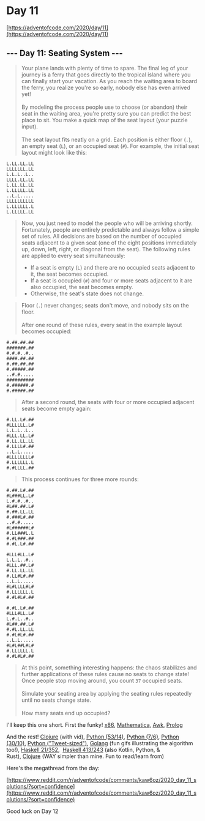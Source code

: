 # Day 11

[https://adventofcode.com/2020/day/11](https://adventofcode.com/2020/day/11)

## **--- Day 11: Seating System ---**

> Your plane lands with plenty of time to spare. The final leg of your journey is a ferry that goes directly to the tropical island where you can finally start your vacation. As you reach the waiting area to board the ferry, you realize you're so early, nobody else has even arrived yet!\
> \
> By modeling the process people use to choose (or abandon) their seat in the waiting area, you're pretty sure you can predict the best place to sit. You make a quick map of the seat layout (your puzzle input).\
> \
> The seat layout fits neatly on a grid. Each position is either floor (`.`), an empty seat (`L`), or an occupied seat (`#`). For example, the initial seat layout might look like this:

```
L.LL.LL.LL
LLLLLLL.LL
L.L.L..L..
LLLL.LL.LL
L.LL.LL.LL
L.LLLLL.LL
..L.L.....
LLLLLLLLLL
L.LLLLLL.L
L.LLLLL.LL
```

> Now, you just need to model the people who will be arriving shortly. Fortunately, people are entirely predictable and always follow a simple set of rules. All decisions are based on the number of occupied seats adjacent to a given seat (one of the eight positions immediately up, down, left, right, or diagonal from the seat). The following rules are applied to every seat simultaneously:
>
> - If a seat is empty (`L`) and there are no occupied seats adjacent to it, the seat becomes occupied.
> - If a seat is occupied (`#`) and four or more seats adjacent to it are also occupied, the seat becomes empty.
> - Otherwise, the seat's state does not change.

> Floor (`.`) never changes; seats don't move, and nobody sits on the floor.\
> \
> After one round of these rules, every seat in the example layout becomes occupied:

```
#.##.##.##
#######.##
#.#.#..#..
####.##.##
#.##.##.##
#.#####.##
..#.#.....
##########
#.######.#
#.#####.##
```

> After a second round, the seats with four or more occupied adjacent seats become empty again:

```
#.LL.L#.##
#LLLLLL.L#
L.L.L..L..
#LLL.LL.L#
#.LL.LL.LL
#.LLLL#.##
..L.L.....
#LLLLLLLL#
#.LLLLLL.L
#.#LLLL.##
```

> This process continues for three more rounds:

```
#.##.L#.##
#L###LL.L#
L.#.#..#..
#L##.##.L#
#.##.LL.LL
#.###L#.##
..#.#.....
#L######L#
#.LL###L.L
#.#L###.##
#.#L.L#.##
```

```
#LLL#LL.L#
L.L.L..#..
#LLL.##.L#
#.LL.LL.LL
#.LL#L#.##
..L.L.....
#L#LLLL#L#
#.LLLLLL.L
#.#L#L#.##
```

```
#.#L.L#.##
#LLL#LL.L#
L.#.L..#..
#L##.##.L#
#.#L.LL.LL
#.#L#L#.##
..L.L.....
#L#L##L#L#
#.LLLLLL.L
#.#L#L#.##
```

> At this point, something interesting happens: the chaos stabilizes and further applications of these rules cause no seats to change state! Once people stop moving around, you count `37` occupied seats.\
> \
> Simulate your seating area by applying the seating rules repeatedly until no seats change state. \
> \
> How many seats end up occupied?

I'll keep this one short. First the funky! [x86](https://www.reddit.com/r/adventofcode/comments/kaw6oz/2020_day_11_solutions/gfkgxc7?utm_source=share&utm_medium=web2x&context=3), [Mathematica](https://www.reddit.com/r/adventofcode/comments/kaw6oz/2020_day_11_solutions/gfddcda?utm_source=share&utm_medium=web2x&context=3), [Awk](https://www.reddit.com/r/adventofcode/comments/kaw6oz/2020_day_11_solutions/gfg7855?utm_source=share&utm_medium=web2x&context=3), [Prolog](https://www.reddit.com/r/adventofcode/comments/kaw6oz/2020_day_11_solutions/gfdvzo1?utm_source=share&utm_medium=web2x&context=3)

And the rest! [Clojure](https://www.reddit.com/r/adventofcode/comments/kaw6oz/2020_day_11_solutions/gfk7tp7?utm_source=share&utm_medium=web2x&context=3) (with vid), [Python (53/14)](https://www.reddit.com/r/adventofcode/comments/kaw6oz/2020_day_11_solutions/gfd3hrc?utm_source=share&utm_medium=web2x&context=3), [Python (7/6)](https://www.reddit.com/r/adventofcode/comments/kaw6oz/2020_day_11_solutions/gfddfic?utm_source=share&utm_medium=web2x&context=3), [Python (30/10)](https://www.reddit.com/r/adventofcode/comments/kaw6oz/2020_day_11_solutions/gfd3svb?utm_source=share&utm_medium=web2x&context=3), [Python ("Tweet-sized")](https://www.reddit.com/r/adventofcode/comments/kaw6oz/2020_day_11_solutions/gfdpwr7?utm_source=share&utm_medium=web2x&context=3), [Golang](https://www.reddit.com/r/adventofcode/comments/kaw6oz/2020_day_11_solutions/gfel1g3?utm_source=share&utm_medium=web2x&context=3) (fun gifs illustrating the algorithm too!), [Haskell 21/352](https://www.reddit.com/r/adventofcode/comments/kaw6oz/2020_day_11_solutions/gfdduqy?utm_source=share&utm_medium=web2x&context=3),  [Haskell 413/243](https://www.reddit.com/r/adventofcode/comments/kaw6oz/2020_day_11_solutions/gfdr9ka?utm_source=share&utm_medium=web2x&context=3) (also Kotlin, Python, & Rust), [Clojure](https://www.reddit.com/r/adventofcode/comments/kaw6oz/2020_day_11_solutions/gfde6jm?utm_source=share&utm_medium=web2x&context=3) (WAY simpler than mine. Fun to read/learn from)

Here's the megathread from the day:

[https://www.reddit.com/r/adventofcode/comments/kaw6oz/2020_day_11_solutions/?sort=confidence](https://www.reddit.com/r/adventofcode/comments/kaw6oz/2020_day_11_solutions/?sort=confidence)

Good luck on Day 12
